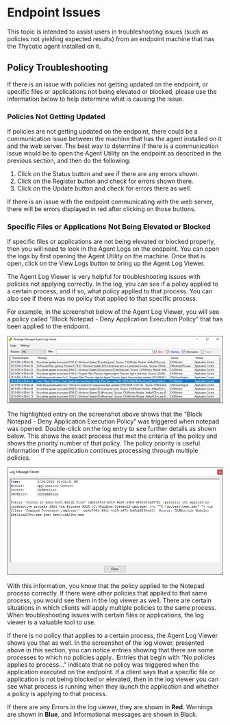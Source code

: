[title]: # (Endpoint Issues)
[tags]: # (agents)
[priority]: # (13)
# Endpoint Issues

This topic is intended to assist users in troubleshooting issues (such as policies not yielding expected results) from an endpoint machine that has the Thycotic agent installed on it.

## Policy Troubleshooting

If there is an issue with policies not getting updated on the endpoint, or specific files or applications not being elevated or blocked, please use the information below to help determine what is causing the issue.

### Policies Not Getting Updated

If policies are not getting updated on the endpoint, there could be a communication issue between the machine that has the agent installed on it and the web server. The best way to determine if there is a communication issue would be to open the Agent Utility on the endpoint as described in the previous section, and then do the following:

1. Click on the Status button and see if there are any errors shown.
2. Click on the Register button and check for errors shown there.
3. Click on the Update button and check for errors there as well.

If there is an issue with the endpoint communicating with the web server, there will be errors displayed in red after clicking on those buttons.

### Specific Files or Applications Not Being Elevated or Blocked

If specific files or applications are not being elevated or blocked properly, then you will need to look in the Agent Logs on the endpoint. You can open the logs by first opening the Agent Utility on the machine. Once that is open, click on the View Logs button to bring up the Agent Log Viewer.

The Agent Log Viewer is very helpful for troubleshooting issues with policies not applying correctly. In the log, you can see if a policy applied to a certain process, and if so, what policy applied to that process. You can also see if there was no policy that applied to that specific process.

For example, in the screenshot below of the Agent Log Viewer, you will see a policy called “Block Notepad - Deny Application Execution Policy” that has been applied to the endpoint.

![Block Notepad - Deny Application Execution Policy example](../win/images/pm_agent_utility_logs.png)

The highlighted entry on the screenshot above shows that the “Block Notepad - Deny Application Execution Policy” was triggered when notepad was opened. Double-click on the log entry to see further details as shown below. This shows the exact process that met the criteria of the policy and shows the priority number of that policy. The policy priority is useful information if the application continues processing through multiple policies.

![Log Message Viewer](../win/images/entry-detail.png)

With this information, you know that the policy applied to the Notepad process correctly. If there were other policies that applied to that same process, you would see them in the log viewer as well. There are certain situations in which clients will apply multiple policies to the same process. When troubleshooting issues with certain files or applications, the log viewer is a valuable tool to use.

If there is no policy that applies to a certain process, the Agent Log Viewer shows you that as well. In the screenshot of the log viewer, presented above in this section, you can notice entries showing that there are some processes to which no policies apply.. Entries that begin with “No policies applies to process...” indicate that no policy was triggered when the application executed on the endpoint. If a client says that a specific file or application is not being blocked or elevated, then in the log viewer you can see what process is running when they launch the application and whether a policy is applying to that process.

If there are any Errors in the log viewer, they are shown in __Red__. Warnings are shown in __Blue__, and Informational messages are shown in Black.
